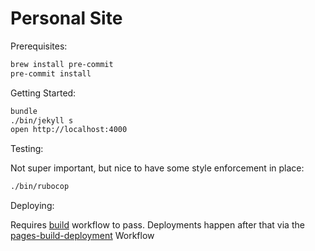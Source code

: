 # Personal Site

Prerequisites:

```sh
brew install pre-commit
pre-commit install
```

Getting Started:

```sh
bundle
./bin/jekyll s
open http://localhost:4000
```

Testing:

Not super important, but nice to have some style enforcement in place:

```sh
./bin/rubocop
```

Deploying:

Requires [build](https://github.com/invalidusrname/invalidusrname.github.com/actions/workflows/build.yml?query=branch%3Amaster+) workflow to pass. Deployments happen after that via the [pages-build-deployment](https://github.com/invalidusrname/invalidusrname.github.com/actions/workflows/pages/pages-build-deployment) Workflow
